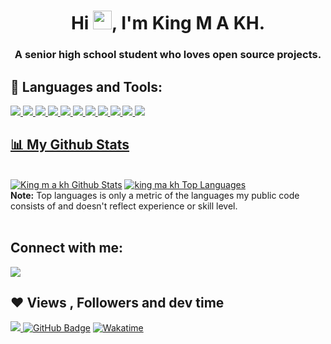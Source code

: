 <h1 align="center">Hi <img src="https://raw.githubusercontent.com/MartinHeinz/MartinHeinz/master/wave.gif" width="30px">, I'm King M A KH.</h1>
<h3 align="center">A senior high school student who loves open source projects.</h3>

## 🚀 Languages and Tools:

<p align="left"> 
    <a href="https://www.java.com" target="_blank"> <img src="https://img.icons8.com/color/48/000000/java-coffee-cup-logo.png"/> </a>
    <a href="https://reactjs.org/" target="_blank"> <img src="https://img.icons8.com/color/48/000000/react-native.png"/> </a>
    <a href="https://developer.mozilla.org/en-US/docs/Web/JavaScript" target="_blank"> <img src="https://img.icons8.com/color/48/000000/javascript.png"/> </a> 
    <a href="https://www.w3.org/html/" target="_blank"> <img src="https://img.icons8.com/color/48/000000/html-5.png"/> </a> 
    <a href="https://www.w3schools.com/css/" target="_blank"> <img src="https://img.icons8.com/color/48/000000/css3.png"/> </a> 
    <a href="https://www.python.org" target="_blank"> <img src="https://img.icons8.com/color/48/000000/python.png"/> </a>
    <a href="https://www.kotlinlang.org" target="_blank"> <img src="https://img.icons8.com/color/48/000000/kotlin.png"/> </a>
    <a href="https://www.php.net" target="_blank"> <img src="https://img.icons8.com/color/48/000000/php.png"/> </a>
    <a href="https://firebase.google.com/" target="_blank"> <img src="https://img.icons8.com/color/48/000000/firebase.png"/> </a>
    <a href="https://www.angularjs.org" target="_blank"> <img src="https://img.icons8.com/color/48/000000/angularjs.png"/> </a>
    <a href="https://flutter.google.com/" target="_blank"> <img src="https://img.icons8.com/color/48/000000/flutter.png"</a>
</p>
 
## 📊 My Github Stats

  <br/>
    <a href="https://github.com/SubhamRaoniar28/github-readme-stats"><img alt="King m a kh Github Stats" src="https://github-readme-stats.vercel.app/api?username=king-m-a-kh-85&show_icons=true&count_private=true&theme=react&hide_border=true&bg_color=0D1117" /></a>
  <a href="https://github.com/krishnavyshak/github-readme-stats"><img alt="king ma kh Top Languages" src="https://github-readme-stats.vercel.app/api/top-langs/?username=king-m-a-kh-85&langs_count=100&count_private=true&layout=compact&theme=react&hide_border=true&bg_color=0D1117" /></a>
  <br/>
  <b>Note:</b> Top languages is only a metric of the languages my public code consists of and doesn't reflect experience or skill level.
  
<br/>
<br/>

## Connect with me:
<p align="left">
<a href = "https://t.me/king_m_a_kh"><img src="https://telegram.org/img/t_logo.svg?1"/></a>

</p>

## ❤ Views , Followers and dev time
<a href="https://github.com/Meghna-DAS/github-profile-views-counter">
    <img src="https://komarev.com/ghpvc/?username=king-m-a-kh-85">
</a>
<a href="https://github.com/king-m-a-kh-85?tab=followers"><img src="https://img.shields.io/github/followers/king-m-a-kh-85?label=Followers&style=social" alt="GitHub Badge"></a>
<a href="https://wakatime.com/@king_m_a_kh"><img src="https://wakatime.com/badge/user/43eac2f5-1234-4fd6-b3dc-18c096601467.svg" alt="Wakatime"></a>
